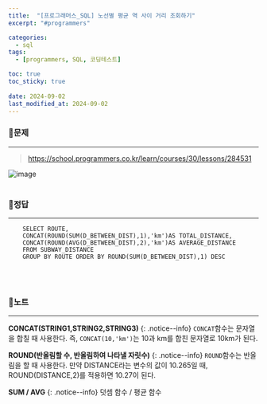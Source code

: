 ```yaml
---
title:  "[프로그래머스_SQL] 노선별 평균 역 사이 거리 조회하기"
excerpt: "#programmers"

categories:
  - sql
tags:
  - [programmers, SQL, 코딩테스트]

toc: true
toc_sticky: true
 
date: 2024-09-02
last_modified_at: 2024-09-02
---
```


### 📜문제
-----
> <https://school.programmers.co.kr/learn/courses/30/lessons/284531>  

![image](https://github.com/user-attachments/assets/f5fc6ad1-60dd-4f46-a583-8835fcab6f26)
<br><br>  

### 📜정답
-----
```
    SELECT ROUTE,
    CONCAT(ROUND(SUM(D_BETWEEN_DIST),1),'km')AS TOTAL_DISTANCE,
    CONCAT(ROUND(AVG(D_BETWEEN_DIST),2),'km')AS AVERAGE_DISTANCE 
    FROM SUBWAY_DISTANCE 
    GROUP BY ROUTE ORDER BY ROUND(SUM(D_BETWEEN_DIST),1) DESC
```  
<br><br>

### 📜노트
-----
**CONCAT(STRING1,STRING2,STRING3)**
{: .notice--info} 
`CONCAT`함수는 문자열을 합칠 때 사용한다. 즉, `CONCAT(10,'km')`는 10과 km를 합친 문자열로 10km가 된다.
  
**ROUND(반올림할 수, 반올림하여 나타낼 자릿수)**
{: .notice--info} 
`ROUND`함수는 반올림을 할 때 사용한다. 만약 DISTANCE라는 변수의 값이 10.265일 때, ROUND(DISTANCE,2)를 적용하면 10.27이 된다.
    
**SUM / AVG**
{: .notice--info} 
덧셈 함수 / 평균 함수

